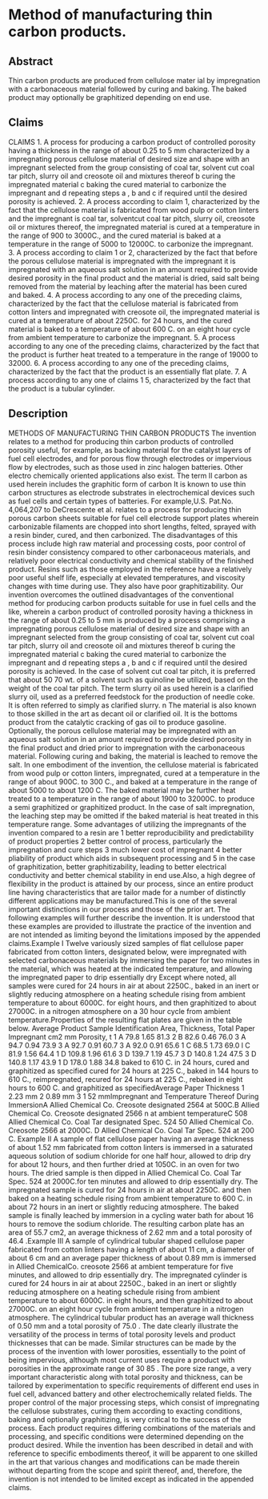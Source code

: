 # Method of manufacturing thin carbon products.

## Abstract
Thin carbon products are produced from cellulose mater ial by impregnation with a carbonaceous material followed by curing and baking. The baked product may optionally be graphitized depending on end use.

## Claims
CLAIMS 1. A process for producing a carbon product of controlled porosity having a thickness in the range of about 0.25 to 5 mm characterized by a impregnating porous cellulose material of desired size and shape with an impregnant selected from the group consisting of coal tar, solvent cut coal tar pitch, slurry oil and creosote oil and mixtures thereof b curing the impregnated material c baking the cured material to carbonize the impregnant and d repeating steps a , b and c if required until the desired porosity is achieved. 2. A process according to claim 1, characterized by the fact that the cellulose material is fabricated from wood pulp or cotton linters and the impregnant is coal tar, solventcut coal tar pitch, slurry oil, creosote oil or mixtures thereof, the impregnated material is cured at a temperature in the range of 900 to 3000C., and the cured material is baked at a temperature in the range of 5000 to 12000C. to carbonize the impregnant. 3. A process according to claim 1 or 2, characterized by the fact that before the porous cellulose material is impregnated with the impregnant it is impregnated with an aqueous salt solution in an amount required to provide desired porosity in the final product and the material is dried, said salt being removed from the material by leaching after the material has been cured and baked. 4. A process according to any one of the preceding claims, characterized by the fact that the cellulose material is fabricated from cotton linters and impregnated with creosote oil, the impregnated material is cured at a temperature of about 2250C. for 24 hours, and the cured material is baked to a temperature of about 600 C. on an eight hour cycle from ambient temperature to carbonize the impregnant. 5. A process according to any one of the preceding claims, characterized by the fact that the product is further heat treated to a temperature in the range of 19000 to 32000. 6. A process according to any one of the preceding claims, characterized by the fact that the product is an essentially flat plate. 7. A process according to any one of claims 1 5, characterized by the fact that the product is a tubular cylinder.

## Description
METHODS OF MANUFACTURING THIN CARBON PRODUCTS The invention relates to a method for producing thin carbon products of controlled porosity useful, for example, as backing material for the catalyst layers of fuel cell electrodes, and for porous flow through electrodes or impervious flow by electrodes, such as those used in zinc halogen batteries. Other electro chemically oriented applications also exist. The term II carbon as used herein includes the graphitic form of carbon It is known to use thin carbon structures as electrode substrates in electrochemical devices such as fuel cells and certain types of batteries. For example,U.S. Pat.No. 4,064,207 to DeCrescente et al. relates to a process for producing thin porous carbon sheets suitable for fuel cell electrode support plates wherein carbonizable filaments are chopped into short lengths, felted, sprayed with a resin binder, cured, and then carbonized. The disadvantages of this process include high raw material and processing costs, poor control of resin binder consistency compared to other carbonaceous materials, and relatively poor electrical conductivity and chemical stability of the finished product. Resins such as those employed in the reference have a relatively poor useful shelf life, especially at elevated temperatures, and viscosity changes with time during use. They also have poor graphitizability. Our invention overcomes the outlined disadvantages of the conventional method for producing carbon products suitable for use in fuel cells and the like, wherein a carbon product of controlled porosity having a thickness in the range of about 0.25 to 5 mm is produced by a process comprising a impregnating porous cellulose material of desired size and shape with an impregnant selected from the group consisting of coal tar, solvent cut coal tar pitch, slurry oil and creosote oil and mixtures thereof b curing the impregnated material c baking the cured material to carbonize the impregnant and d repeating steps a , b and c if required until the desired porosity is achieved. In the case of solvent cut coal tar pitch, it is preferred that about 50 70 wt. of a solvent such as quinoline be utilized, based on the weight of the coal tar pitch. The term slurry oil as used herein is a clarified slurry oil, used as a preferred feedstock for the production of needle coke. It is often referred to simply as clarified slurry. n The material is also known to those skilled in the art as decant oil or clarified oil. It is the bottoms product from the catalytic cracking of gas oil to produce gasoline. Optionally, the porous cellulose material may be impregnated with an aqueous salt solution in an amount required to provide desired porosity in the final product and dried prior to impregnation with the carbonaceous material. Following curing and baking, the material is leached to remove the salt. In one embodiment of the invention, the cellulose material is fabricated from wood pulp or cotton linters, impregnated, cured at a temperature in the range of about 900C. to 300 C., and baked at a temperature in the range of about 5000 to about 1200 C. The baked material may be further heat treated to a temperature in the range of about 1900 to 32000C. to produce a semi graphitized or graphitized product. In the case of salt impregnation, the leaching step may be omitted if the baked material is heat treated in this temperature range. Some advantages of utilizing the impregnants of the invention compared to a resin are 1 better reproducibility and predictability of product properties 2 better control of process, particularly the impregnation and cure steps 3 much lower cost of impregnant 4 better pliability of product which aids in subsequent processing and 5 in the case of graphitization, better graphitizability, leading to better electrical conductivity and better chemical stability in end use.Also, a high degree of flexibility in the product is attained by our process, since an entire product line having characteristics that are tailor made for a number of distinctly different applications may be manufactured.This is one of the several important distinctions in our process and those of the prior art. The following examples will further describe the invention. It is understood that these examples are provided to illustrate the practice of the invention and are not intended as limiting beyond the limitations imposed by the appended claims.Example I Twelve variously sized samples of flat cellulose paper fabricated from cotton linters, designated below, were impregnated with selected carbonaceous materials by immersing the paper for two minutes in the material, which was heated at the indicated temperature, and allowing the impregnated paper to drip essentially dry Except where noted, all samples were cured for 24 hours in air at about 2250C., baked in an inert or slightly reducing atmosphere on a heating schedule rising from ambient temperature to about 6000C. for eight hours, and then graphitized to about 27000C. in a nitrogen atmosphere on a 30 hour cycle from ambient temperature.Properties of the resulting flat plates are given in the table below. Average Product Sample Identification Area, Thickness, Total Paper Impregnant cm2 mm Porosity, t 1 A 79.8 1.65 81.3 2 B 82.6 0.46 76.0 3 A 94.7 0.94 73.9 3 A 92.7 0.91 60.7 3 A 92.0 0.91 65.6 1 C 68.5 1.73 69.0 l C 81.9 1.56 64.4 1 D 109.8 1.96 61.6 3 D 139.7 1.19 45.7 3 D 140.8 1.24 47.5 3 D 140.8 1.17 43.9 1 D 178.0 1.88 34.8 baked to 610 C. in 24 hours, cured and graphitized as specified cured for 24 hours at 225 C., baked in 144 hours to 610 C., reimpregnated, recured for 24 hours at 225 C., rebaked in eight hours to 600 C. and graphitized as specifiedAverage Paper Thickness 1 2.23 mm 2 0.89 mm 3 1 52 mmImpregnant and Temperature Thereof During ImmersionA Allied Chemical Co. Creosote designated 2564 at 500C.B Allied Chemical Co. Creosote designated 2566 n at ambient temperatureC 508 Allied Chemical Co. Coal Tar designated Spec. 524 50 Allied Chemical Co. Creosote 2566 at 2000C. D Allied Chemical Co. Coal Tar Spec. 524 at 200 C. Example II A sample of flat cellulose paper having an average thickness of about 1.52 mm fabricated from cotton linters is immersed in a saturated aqueous solution of sodium chloride for one half hour, allowed to drip dry for about 12 hours, and then further dried at 1050C. in an oven for two hours. The dried sample is then dipped in Allied Chemical Co. Coal Tar Spec. 524 at 2000C.for ten minutes and allowed to drip essentially dry. The impregnated sample is cured for 24 hours in air at about 2250C. and then baked on a heating schedule rising from ambient temperature to 600 C. in about 72 hours in an inert or slightly reducing atmosphere. The baked sample is finally leached by immersion in a cycling water bath for about 16 hours to remove the sodium chloride. The resulting carbon plate has an area of 55.7 cm2, an average thickness of 2.62 mm and a total porosity of 46.4 .Example III A sample of cylindrical tubular shaped cellulose paper fabricated from cotton linters having a length of about 11 cm, a diameter of about 6 cm and an average paper thickness of about 0.89 mm is immersed in Allied ChemicalCo. creosote 2566 at ambient temperature for five minutes, and allowed to drip essentially dry. The impregnated cylinder is cured for 24 hours in air at about 2250C., baked in an inert or slightly reducing atmosphere on a heating schedule rising from ambient temperature to about 6000C. in eight hours, and then graphitized to about 27000C. on an eight hour cycle from ambient temperature in a nitrogen atmosphere. The cylindrical tubular product has an average wall thickness of 0.50 mm and a total porosity of 75.0 . The date clearly illustrate the versatility of the process in terms of total porosity levels and product thicknesses that can be made. Similar structures can be made by the process of the invention with lower porosities, essentially to the point of being impervious, although most current uses require a product with porosities in the approximate range of 30 85 . The pore size range, a very important characteristic along with total porosity and thickness, can be tailored by experimentation to specific requirements of different end uses in fuel cell, advanced battery and other electrochemically related fields. The proper control of the major processing steps, which consist of impregnating the cellulose substrates, curing them according to exacting conditions, baking and optionally graphitizing, is very critical to the success of the process. Each product requires differing combinations of the materials and processing, and specific conditions were determined depending on the product desired. While the invention has been described in detail and with reference to specific embodiments thereof, it will be apparent to one skilled in the art that various changes and modifications can be made therein without departing from the scope and spirit thereof, and, therefore, the invention is not intended to be limited except as indicated in the appended claims.